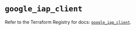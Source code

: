 # `google_iap_client`

Refer to the Terraform Registry for docs: [`google_iap_client`](https://registry.terraform.io/providers/hashicorp/google-beta/5.11.0/docs/resources/google_iap_client).
